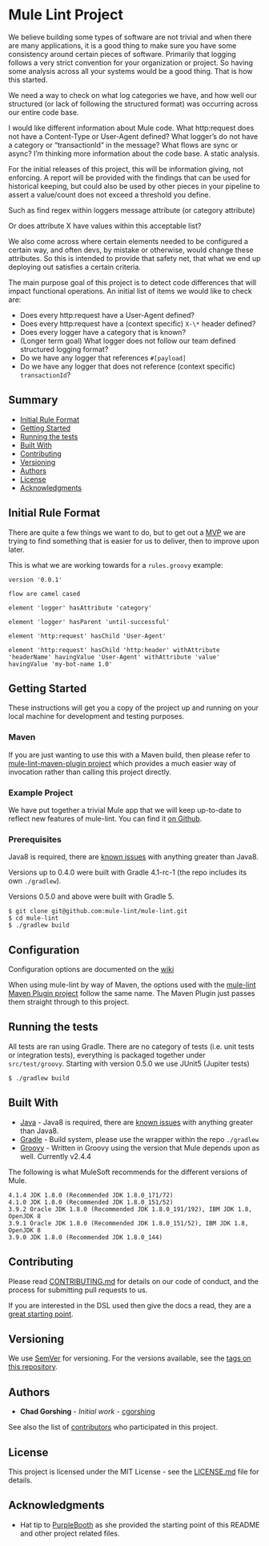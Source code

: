 # Mule Lint Project

We believe building some types of software are not trivial and when there are
many applications, it is a good thing to make sure you have some consistency
around certain pieces of software. Primarily that logging follows a very strict
convention for your organization or project. So having some analysis across all
your systems would be a good thing. That is how this started.

We need a way to check on what log categories we have, and how well our
structured (or lack of following the structured format) was occurring across our
entire code base.

I would like different information about Mule code.
What http:request does not have a Content-Type or User-Agent defined?
What logger’s do not have a category or “transactionId” in the message?
What flows are sync or async?
I’m thinking more information about the code base. A static analysis.

For the initial releases of this project, this will be information giving, not enforcing.
A report will be provided with the findings that can be used for historical keeping, but could
also be used by other pieces in your pipeline to assert a value/count does not exceed a
threshold you define.

Such as find regex within loggers message attribute (or category attribute)

Or does attribute X have values within this acceptable list?

We also come across where certain elements needed to be configured a certain way,
and often devs, by mistake or otherwise, would change these attributes. So this
is intended to provide that safety net, that what we end up deploying out
satisfies a certain criteria.

The main purpose goal of this project is to detect code differences that will
impact functional operations. An initial list of items we would like to check
are:
* Does every http:request have a User-Agent defined?
* Does every http:request have a (context specific) `X-\*` header defined?
* Does every logger have a category that is known?
* (Longer term goal) What logger does not follow our team defined structured
  logging format?
* Do we have any logger that references `#[payload]`
* Do we have any logger that does not reference (context specific)
  `transactionId`?

## Summary

  - [Initial Rule Format](#initial-rule-format)
  - [Getting Started](#getting-started)
  - [Running the tests](#running-the-tests)
  - [Built With](#built-with)
  - [Contributing](#contributing)
  - [Versioning](#versioning)
  - [Authors](#authors)
  - [License](#license)
  - [Acknowledgments](#acknowledgments)

## Initial Rule Format
There are quite a few things we want to do, but to get out a [MVP](https://en.wikipedia.org/wiki/Minimum_viable_product)
we are trying to find something that is easier for us to deliver, then to improve upon later.

This is what we are working towards for a `rules.groovy` example:

```
version '0.0.1'

flow are camel cased

element 'logger' hasAttribute 'category'

element 'logger' hasParent 'until-successful'

element 'http:request' hasChild 'User-Agent'

element 'http:request' hasChild 'http:header' withAttribute 'headerName' havingValue 'User-Agent' withAttribute 'value' havingValue 'my-bot-name 1.0'
```

## Getting Started

These instructions will get you a copy of the project up and running on your local machine for development and testing purposes.

### Maven
If you are just wanting to use this with a Maven build, then please refer to
[mule-lint-maven-plugin project](https://github.com/mule-lint/mule-lint-maven-plugin) which
provides a much easier way of invocation rather than calling this project
directly.

### Example Project
We have put together a trivial Mule app that we will keep
up-to-date to reflect new features of mule-lint. You can find it [on Github](https://github.com/mule-lint/example-mule-lint-project).

### Prerequisites

Java8 is required, there are [known issues](https://github.com/mule-lint/mule-lint/issues/15) with anything greater than Java8.

Versions up to 0.4.0 were built with Gradle 4.1-rc-1 (the repo includes its own
`./gradlew`).

Versions 0.5.0 and above were built with Gradle 5.

```
$ git clone git@github.com:mule-lint/mule-lint.git
$ cd mule-lint
$ ./gradlew build
```

## Configuration

Configuration options are documented on the [wiki](https://github.com/mule-lint/mule-lint/wiki)

When using mule-lint by way of Maven, the options used with the [mule-lint Maven Plugin project](https://github.com/mule-lint/mule-lint-maven-plugin) follow the same name. The Maven Plugin just passes them straight through to this project.

## Running the tests

All tests are ran using Gradle. There are no category of tests (i.e. unit tests or integration tests), everything is packaged together under `src/test/groovy`.
Starting with version 0.5.0 we use JUnit5 (Jupiter tests)

```
$ ./gradlew build
```


## Built With

* [Java](https://java.sun.com/) - Java8 is required, there are [known issues](https://github.com/mule-lint/mule-lint/issues/15) with anything
  greater than Java8.
* [Gradle](https://gradle.org/) - Build system, please use the wrapper within
  the repo `./gradlew`
* [Groovy](http://groovy-lang.org/) - Written in Groovy using the version that Mule depends upon as well. Currently v2.4.4

The following is what MuleSoft recommends for the different versions of Mule.
```
4.1.4 JDK 1.8.0 (Recommended JDK 1.8.0_171/72)
4.1.0 JDK 1.8.0 (Recommended JDK 1.8.0_151/52)
3.9.2 Oracle JDK 1.8.0 (Recommended JDK 1.8.0_191/192), IBM JDK 1.8, OpenJDK 8
3.9.1 Oracle JDK 1.8.0 (Recommended JDK 1.8.0_151/52), IBM JDK 1.8, OpenJDK 8
3.9.0 JDK 1.8.0 (Recommended JDK 1.8.0_144)
```


## Contributing

Please read [CONTRIBUTING.md](https://github.com/mule-lint/mule-lint/CONTRIBUTING.md) for details on our code of conduct, and the process for submitting pull requests to us.

If you are interested in the DSL used then give the docs a read, they are a [great starting point](http://docs.groovy-lang.org/latest/html/documentation/core-domain-specific-languages.html).

## Versioning

We use [SemVer](http://semver.org/) for versioning. For the versions available, see the [tags on this repository](https://github.com/mule-lint/mule-lint/tags). 

## Authors

* **Chad Gorshing** - *Initial work* - [cgorshing](https://gens.io/profile/cgorshing)

See also the list of [contributors](https://github.com/mule-lint/mule-lint/contributors) who participated in this project.

## License

This project is licensed under the MIT License - see the [LICENSE.md](LICENSE.md) file for details.

## Acknowledgments

* Hat tip to [PurpleBooth](https://gist.github.com/PurpleBooth/109311bb0361f32d87a2) as she provided the starting point of this README and other project related files.
